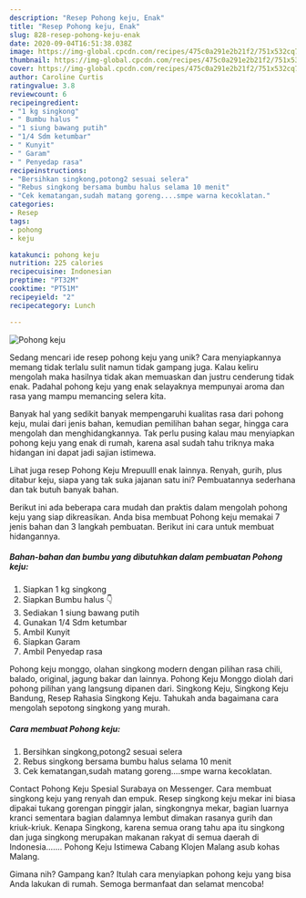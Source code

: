 ```yaml
---
description: "Resep Pohong keju, Enak"
title: "Resep Pohong keju, Enak"
slug: 828-resep-pohong-keju-enak
date: 2020-09-04T16:51:38.038Z
image: https://img-global.cpcdn.com/recipes/475c0a291e2b21f2/751x532cq70/pohong-keju-foto-resep-utama.jpg
thumbnail: https://img-global.cpcdn.com/recipes/475c0a291e2b21f2/751x532cq70/pohong-keju-foto-resep-utama.jpg
cover: https://img-global.cpcdn.com/recipes/475c0a291e2b21f2/751x532cq70/pohong-keju-foto-resep-utama.jpg
author: Caroline Curtis
ratingvalue: 3.8
reviewcount: 6
recipeingredient:
- "1 kg singkong"
- " Bumbu halus "
- "1 siung bawang putih"
- "1/4 Sdm ketumbar"
- " Kunyit"
- " Garam"
- " Penyedap rasa"
recipeinstructions:
- "Bersihkan singkong,potong2 sesuai selera"
- "Rebus singkong bersama bumbu halus selama 10 menit"
- "Cek kematangan,sudah matang goreng....smpe warna kecoklatan."
categories:
- Resep
tags:
- pohong
- keju

katakunci: pohong keju 
nutrition: 225 calories
recipecuisine: Indonesian
preptime: "PT32M"
cooktime: "PT51M"
recipeyield: "2"
recipecategory: Lunch

---
```



![Pohong keju](https://img-global.cpcdn.com/recipes/475c0a291e2b21f2/751x532cq70/pohong-keju-foto-resep-utama.jpg)

Sedang mencari ide resep pohong keju yang unik? Cara menyiapkannya memang tidak terlalu sulit namun tidak gampang juga. Kalau keliru mengolah maka hasilnya tidak akan memuaskan dan justru cenderung tidak enak. Padahal pohong keju yang enak selayaknya mempunyai aroma dan rasa yang mampu memancing selera kita.

Banyak hal yang sedikit banyak mempengaruhi kualitas rasa dari pohong keju, mulai dari jenis bahan, kemudian pemilihan bahan segar, hingga cara mengolah dan menghidangkannya. Tak perlu pusing kalau mau menyiapkan pohong keju yang enak di rumah, karena asal sudah tahu triknya maka hidangan ini dapat jadi sajian istimewa.

Lihat juga resep Pohong Keju Mrepuulll enak lainnya. Renyah, gurih, plus ditabur keju, siapa yang tak suka jajanan satu ini? Pembuatannya sederhana dan tak butuh banyak bahan.


Berikut ini ada beberapa cara mudah dan praktis dalam mengolah pohong keju yang siap dikreasikan. Anda bisa membuat Pohong keju memakai 7 jenis bahan dan 3 langkah pembuatan. Berikut ini cara untuk membuat hidangannya.

<!--inarticleads1-->

##### Bahan-bahan dan bumbu yang dibutuhkan dalam pembuatan Pohong keju:

1. Siapkan 1 kg singkong
1. Siapkan  Bumbu halus 👇
1. Sediakan 1 siung bawang putih
1. Gunakan 1/4 Sdm ketumbar
1. Ambil  Kunyit
1. Siapkan  Garam
1. Ambil  Penyedap rasa


Pohong keju monggo, olahan singkong modern dengan pilihan rasa chili, balado, original, jagung bakar dan lainnya. Pohong Keju Monggo diolah dari pohong pilihan yang langsung dipanen dari. Singkong Keju, Singkong Keju Bandung, Resep Rahasia Singkong Keju. Tahukah anda bagaimana cara mengolah sepotong singkong yang murah. 

<!--inarticleads2-->

##### Cara membuat Pohong keju:

1. Bersihkan singkong,potong2 sesuai selera
1. Rebus singkong bersama bumbu halus selama 10 menit
1. Cek kematangan,sudah matang goreng....smpe warna kecoklatan.


Contact Pohong Keju Spesial Surabaya on Messenger. Cara membuat singkong keju yang renyah dan empuk. Resep singkong keju mekar ini biasa dipakai tukang gorengan pinggir jalan, singkongnya mekar, bagian luarnya kranci sementara bagian dalamnya lembut dimakan rasanya gurih dan kriuk-kriuk. Kenapa Singkong, karena semua orang tahu apa itu singkong dan juga singkong merupakan makanan rakyat di semua daerah di Indonesia……. Pohong Keju Istimewa Cabang Klojen Malang asub kohas Malang. 

Gimana nih? Gampang kan? Itulah cara menyiapkan pohong keju yang bisa Anda lakukan di rumah. Semoga bermanfaat dan selamat mencoba!
